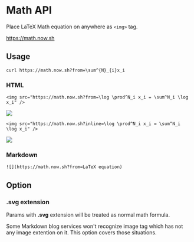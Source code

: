 # Math API

Place LaTeX Math equation on anywhere as `<img>` tag.

https://math.now.sh

## Usage

```
curl https://math.now.sh?from=\sum^{N}_{i}x_i
```

### HTML

```
<img src="https://math.now.sh?from=\log \prod^N_i x_i = \sum^N_i \log x_i" />
```

<img src="https://math.now.sh?from=\log \prod^N_i x_i = \sum^N_i \log x_i" />

```
<img src="https://math.now.sh?inline=\log \prod^N_i x_i = \sum^N_i \log x_i" />
```

<img src="https://math.now.sh?inline=\log \prod^N_i x_i = \sum^N_i \log x_i" />
    
### Markdown

```
![](https://math.now.sh?from=LaTeX equation)
```

## Option

### **.svg** extension

Params with **.svg** extension will be treated as normal math formula.

Some Markdown blog services won't recognize image tag which has not any image extention on it. This option covers those situations.
